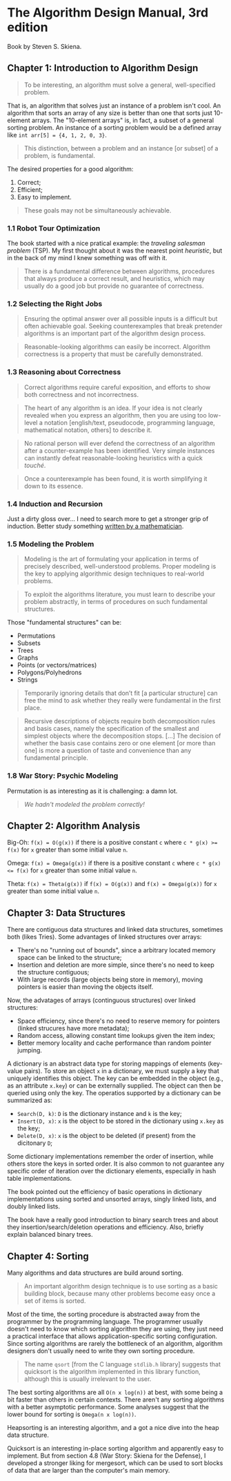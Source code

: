 # The Algorithm Design Manual, 3rd edition
Book by Steven S. Skiena.

## Chapter 1: Introduction to Algorithm Design
> To be interesting, an algorithm must solve a general, well-specified problem.

That is, an algorithm that solves just an instance of a problem isn't cool. An algorithm that sorts an array of any size is better than one that sorts just 10-element arrays. The "10-element arrays" is, in fact, a subset of a general sorting problem. An instance of a sorting problem would be a defined array like `int arr[5] = {4, 1, 2, 0, 3}`.

> This distinction, between a problem and an instance [or subset] of a problem, is fundamental.

The desired properties for a good algorithm:
1. Correct;
2. Efficient;
3. Easy to implement.

> These goals may not be simultaneously achievable.

### 1.1 Robot Tour Optimization
The book started with a nice pratical example: the *traveling salesman problem* (TSP). My first thought about it was the nearest point *heuristic*, but in the back of my mind I knew something was off with it.

>  There is a fundamental difference between algorithms, procedures that always produce a correct result, and heuristics, which may usually do a good job but provide no guarantee of correctness.

### 1.2 Selecting the Right Jobs
> Ensuring the optimal answer over all possible inputs is a difficult but often achievable goal. Seeking counterexamples that break pretender algorithms is an important part of the algorithm design process.

> Reasonable-looking algorithms can easily be incorrect. Algorithm correctness is a property that must be carefully demonstrated.

### 1.3 Reasoning about Correctness
> Correct algorithms require careful exposition, and efforts to show both correctness and not incorrectness.

> The heart of any algorithm is an idea. If your idea is not clearly revealed when you express an algorithm, then you are using too low-level a notation [english/text, pseudocode, programming language, mathematical notation, others] to describe it.

> No rational person will ever defend the correctness of an algorithm after a counter-example has been identified. Very simple instances can instantly defeat reasonable-looking heuristics with a quick *touché*.

> Once a counterexample has been found, it is worth simplifying it down to its essence.

### 1.4 Induction and Recursion
Just a dirty gloss over... I need to search more to get a stronger grip of induction. Better study something [written by a mathematician](https://www.sydney.edu.au/content/dam/students/documents/mathematics-learning-centre/mathematical-induction.pdf).

### 1.5 Modeling the Problem
> Modeling is the art of formulating your application in terms of precisely described, well-understood problems. Proper modeling is the key to applying algorithmic design techniques to real-world problems.

> To exploit the algorithms literature, you must learn to describe your problem abstractly, in terms of procedures on such fundamental structures.

Those "fundamental structures" can be:
- Permutations
- Subsets
- Trees
- Graphs
- Points (or vectors/matrices)
- Polygons/Polyhedrons
- Strings

> Temporarily ignoring details that don’t fit [a particular structure] can free the mind to ask whether they really were fundamental in the first place.

> Recursive descriptions of objects require both decomposition rules and basis cases, namely the specification of the smallest and simplest objects where the decomposition stops. [...] The decision of whether the basis case contains zero or one element [or more than one] is more a question of taste and convenience than any fundamental principle.

### 1.8 War Story: Psychic Modeling
Permutation is as interesting as it is challenging: a damn lot.

> *We hadn't modeled the problem correctly!*

## Chapter 2: Algorithm Analysis
Big-Oh: `f(x) = O(g(x))` if there is a positive constant `c` where `c * g(x) >= f(x)` for `x` greater than some initial value `n`.

Omega: `f(x) = Omega(g(x))` if there is a positive constant `c` where `c * g(x) <= f(x)` for `x` greater than some initial value `n`.

Theta: `f(x) = Theta(g(x))` if `f(x) = O(g(x))` and `f(x) = Omega(g(x))` for `x` greater than some initial value `n`.

## Chapter 3: Data Structures
There are contiguous data structures and linked data structures, sometimes both (likes Tries). Some advantages of linked structures over arrays:
- There's no "running out of bounds", since a arbitrary located memory space can be linked to the structure;
- Insertion and deletion are more simple, since there's no need to keep the structure contiguous;
- With large records (large objects being store in memory), moving pointers is easier than moving the objects itself.

Now, the advatages of arrays (continguous structures) over linked structures:
- Space efficiency, since there's no need to reserve memory for pointers (linked strucures have more metadata);
- Random access, allowing constant time lookups given the item index;
- Better memory locality and cache performance than random pointer jumping.

A dictionary is an abstract data type for storing mappings of elements (key-value pairs). To store an object `x` in a dictionary, we must supply a key that uniquely identifies this object. The key can be embedded in the object (e.g., as an attribute `x.key`) or can be externally supplied. The object can then be queried using only the key. The operatios supported by a dictionary can be summarized as:
- `Search(D, k)`: `D` is the dictionary instance and `k` is the key;
- `Insert(D, x)`: `x` is the object to be stored in the dictionary using `x.key` as the key;
- `Delete(D, x)`: `x` is the object to be deleted (if present) from the dicitonary `D`;

Some dictionary implementations remember the order of insertion, while others store the keys in sorted order. It is also common to not guarantee any specific order of iteration over the dictionary elements, especially in hash table implementations.

The book pointed out the efficiency of basic operations in dictionary implementations using sorted and unsorted arrays, singly linked lists, and doubly linked lists.

The book have a really good introduction to binary search trees and about they insertion/search/deletion operations and efficiency. Also, briefly explain balanced binary trees.

## Chapter 4: Sorting
Many algorithms and data structures are build around sorting.

> An important algorithm design technique is to use sorting as a basic building block, because many other problems become easy once a set of items is sorted.

Most of the time, the sorting procedure is abstracted away from the programmer by the programming language. The programmer usually doesn't need to know which sorting algorithm they are using, they just need a practical interface that allows application-specific sorting configuration. Since sorting algorithms are rarely the bottleneck of an algorithm, algorithm designers don't usually need to write they own sorting procedure.

> The name `qsort` [from the C language `stdlib.h` library] suggests that quicksort is the algorithm implemented in this library function, although this is usually irrelevant to the user.

The best sorting algorithms are all `O(n x log(n))` at best, with some being a bit faster than others in certain contexts. There aren't any sorting algorithms with a better asymptotic performance. Some analyses suggest that the lower bound for sorting is `Omega(n x log(n))`.

Heapsorting is an interesting algorithm, and a got a nice dive into the heap data structure.

Quicksort is an interesting in-place sorting algorithm and apparently easy to implement. But from section 4.8 (War Story: Skiena for the Defense), I developed a stronger liking for mergesort, which can be used to sort blocks of data that are larger than the computer's main memory.
